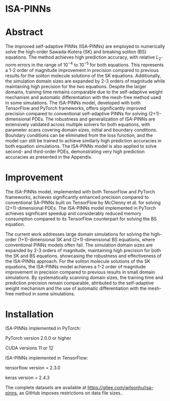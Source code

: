 # ISA-PINNs

# Abstract

The improved self-adaptive PINNs (ISA-PINNs) are employed to numerically solve the high-order Sawada-Kotera (SK) and breaking soliton (BS) equations.
The method achieves high prediction accuracy, with relative $L_2$-norm errors in the range of $10^{-4}$ to $10^{-5}$ for both equations.
This represents a $1$-$2$ order of magnitude improvement in precision compared to previous results for the soliton molecule solutions of the SK equations.
Additionally, the simulation domain sizes are expanded by $2$-$3$ orders of magnitude while maintaining high precision for the two equations. 
Despite the larger domains, training time remains comparable due to the self-adaptive weight mechanism and automatic differentiation with the mesh-free method used in some simulations.
The ISA-PINNs model, developed with both TensorFlow and PyTorch frameworks, offers significantly improved precision compared to conventional self-adaptive PINNs for solving (2+1)-dimensional PDEs.
The robustness and generalization of ISA-PINNs are extensively validated across multiple solvers for both equations, with parameter scans covering domain sizes, initial and boundary conditions.
Boundary conditions can be eliminated from the loss function, and the model can still be trained to achieve similarly high prediction accuracies in both equation simulations.
The ISA-PINNs model is also applied to solve second- and third-order PDEs, demonstrating very high prediction accuracies as presented in the Appendix.


# Improvement

The ISA-PINNs model, implemented with both TensorFlow and PyTorch frameworks, achieves significantly enhanced precision compared to conventional SA-PINNs built on TensorFlow by McClenny et al. for solving ($2$+$1$)-dimensional PDEs.
The ISA-PINNs model implemented in PyTorch achieves significant speedup and considerably reduced memory consumption compared to its TensorFlow counterpart for solving the BS equation.

The current work addresses large domain simulations for solving the high-order (1+1)-dimensional SK and (2+1)-dimensional BS equations, where conventional PINNs models often fail.
The simulation domain sizes are expanded by 2-3 orders of magnitude, maintaining high precision for both the SK and BS equations, showcasing the robustness and effectiveness of the ISA-PINNs approach. 
For the soliton molecule solutions of the SK equations, the ISA-PINNs model achieves a 1-2 order of magnitude improvement in precision compared to previous results in small domain simulations.
By systematically scanning domain sizes, the training time and prediction precision remain comparable, attributed to the self-adaptive weight mechanism and the use of automatic differentiation with the mesh-free method in some simulations.

# Installation
ISA-PINNs implemented in PyTorch:

PyTorch version 2.0.0 or higher

CUDA versions 11 or 12

ISA-PINNs implemented in TensorFlow:

tensorflow version = 2.3.0

keras version = 2.4.3

The complete datasets are available at https://gitee.com/wilsonhu/isa-pinns, as GitHub imposes restrictions on data file sizes..
